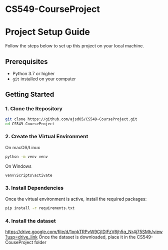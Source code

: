# CS549-CourseProject
# Project Setup Guide

Follow the steps below to set up this project on your local machine.

## Prerequisites

- Python 3.7 or higher
- `git` installed on your computer

## Getting Started

### 1. Clone the Repository

```bash
git clone https://github.com/ajsd05/CS549-CourseProject.git
cd CS549-CourseProject
```

### 2. Create the Virtual Environment

On macOS/Linux
```bash
python -m venv venv
```

On Windows
```cmd
venv\Scripts\activate
```

### 3. Install Dependencies

Once the virtual environment is active, install the required packages:
```bash
pip install -r requirements.txt
```
### 4. Install the dataset
https://drive.google.com/file/d/1opkTRPvW9CjIDlFzV6jh5q_Nr4j75SMh/view?usp=drive_link
Once the dataset is downloaded, place it in the CS549-CouseProject folder

